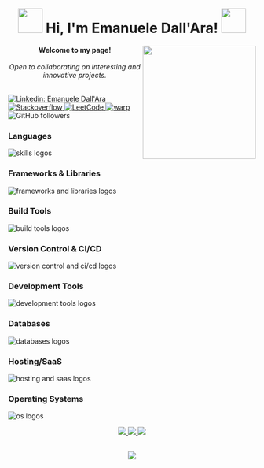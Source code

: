 <h1 align="center">
    <img src="https://media.giphy.com/media/Tgvn82bqJT36lkVqDZ/giphy.gif" width="50"/> 
    Hi, I'm Emanuele Dall'Ara! <img src="https://media.giphy.com/media/20PA8HwdrWlgL6AzbU/giphy.gif" width="50">
</h1>
<img align='right' src="https://media.giphy.com/media/t1j3KW8BXTzccCLdNb/giphy.gif" width="230">
<p align="center">
    <b>Welcome to my page!</b>
    <br><br>
    <i>
        Open to collaborating on interesting and innovative projects.<br>
    </i><br>
  
[![Linkedin: Emanuele Dall'Ara](https://img.shields.io/badge/-Emanuele-blue?style=flat-square&logo=Linkedin&logoColor=white&link=https://www.linkedin.com/in/emanuele-dall-ara-40b3311a7/)](https://www.linkedin.com/in/emanuele-dall-ara-40b3311a7/)
    <a href="https://stackoverflow.com/users/20091055/dallas">
        <img src="https://img.shields.io/badge/-Stackoverflow-blue?style=for-the-badge&logo=stack-overflow&logoColor=orange&style=flat-square" alt="Stackoverflow">
    </a>
    <a href="https://leetcode.com/LeleDallas">
        <img src="https://img.shields.io/badge/LeetCode-blue?style=flat-square&logo=LeetCode" alt="LeetCode">
    </a>
    <a href="https://app.warp.dev/referral/MP39PJ">
        <img src="https://img.shields.io/badge/warp-blue?style=flat-square&logo=warp" alt="warp"/>
    </a>
![GitHub followers](https://img.shields.io/github/followers/LeleDallas?label=Follow&style=social)
</p>

### Languages
<img src="https://go-skill-icons.vercel.app/api/icons?i=javascript,typescript,html,css,java,scala,c,cpp,cs,py,latex,md" alt="skills logos" />

### Frameworks & Libraries
<img src="https://go-skill-icons.vercel.app/api/icons?i=react,nodejs,express,jest,vitest,rollupjs,storybook,styledcomponents" alt="frameworks and libraries logos" />

### Build Tools
<img src="https://go-skill-icons.vercel.app/api/icons?i=vite,bun,npm,yarn,pnpm" alt="build tools logos" />

### Version Control & CI/CD
<img src="https://go-skill-icons.vercel.app/api/icons?i=git,github,githubactions,gitlab,bitbucket" alt="version control and ci/cd logos" />

### Development Tools
<img src="https://go-skill-icons.vercel.app/api/icons?i=androidstudio,xcode,arduino,bash,docker,postman,apidog,figma,jira,slack" alt="development tools logos" />

### Databases
<img src="https://go-skill-icons.vercel.app/api/icons?i=mongodb" alt="databases logos" />

### Hosting/SaaS
<img src="https://go-skill-icons.vercel.app/api/icons?i=firebase,gcp,aws,githubpages" alt="hosting and saas logos" />

### Operating Systems
<img src="https://go-skill-icons.vercel.app/api/icons?i=linux,windows,apple" alt="os logos" />

<p align="center">
  <a href="https://github.com/LeleDallas">
    <img src="http://github-profile-summary-cards.vercel.app/api/cards/profile-details?username=LeleDallas&theme=transparent" />
  </a>
  <a href="https://github.com/LeleDallas">
    <img src="https://github-readme-streak-stats.herokuapp.com/?user=LeleDallas&hide_border=true&card_width=338&theme=transparent" />
  </a>
  <a href="https://github.com/LeleDallas">
    <img src="http://github-profile-summary-cards.vercel.app/api/cards/stats?username=LeleDallas&theme=transparent" />
  </a>
    <br/>
    <br/>
</p>
<p align="center">
  <a href="https://github.com/LeleDallas">
    <img src="https://komarev.com/ghpvc/?username=LeleDallas&color=blue&style=flat)" />
  </a>
</p>
